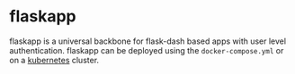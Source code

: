 # flaskapp

flaskapp is a universal backbone for flask-dash based apps with user level authentication. flaskapp can be deployed using the `docker-compose.yml` or on a [kubernetes](https://github.com/jorgeboucas/cycshare/tree/master/kubernetes#kubernetes) cluster.
